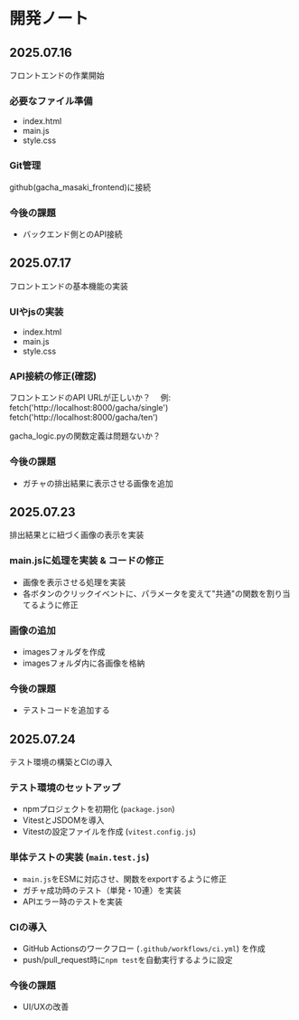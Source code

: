 # 開発ノート

## 2025.07.16
フロントエンドの作業開始
### 必要なファイル準備
 - index.html
 - main.js
 - style.css

### Git管理
github(gacha_masaki_frontend)に接続

### 今後の課題
 - バックエンド側とのAPI接続

## 2025.07.17
フロントエンドの基本機能の実装
### UIやjsの実装
 - index.html
 - main.js
 - style.css

### API接続の修正(確認)
フロントエンドのAPI URLが正しいか？
 例:
 fetch('http://localhost:8000/gacha/single')
 fetch('http://localhost:8000/gacha/ten')

gacha_logic.pyの関数定義は問題ないか？

### 今後の課題
 - ガチャの排出結果に表示させる画像を追加

## 2025.07.23
排出結果とに紐づく画像の表示を実装

### main.jsに処理を実装 & コードの修正
- 画像を表示させる処理を実装
- 各ボタンのクリックイベントに、パラメータを変えて"共通"の関数を割り当てるように修正

### 画像の追加
- imagesフォルダを作成
- imagesフォルダ内に各画像を格納

### 今後の課題
- テストコードを追加する

## 2025.07.24
テスト環境の構築とCIの導入

### テスト環境のセットアップ
- npmプロジェクトを初期化 (`package.json`)
- VitestとJSDOMを導入
- Vitestの設定ファイルを作成 (`vitest.config.js`)

### 単体テストの実装 (`main.test.js`)
- `main.js`をESMに対応させ、関数をexportするように修正
- ガチャ成功時のテスト（単発・10連）を実装
- APIエラー時のテストを実装

### CIの導入
- GitHub Actionsのワークフロー (`.github/workflows/ci.yml`) を作成
- push/pull_request時に`npm test`を自動実行するように設定

### 今後の課題
- UI/UXの改善
